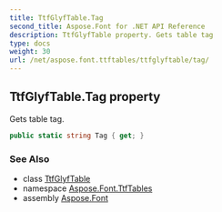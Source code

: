 ```yaml
---
title: TtfGlyfTable.Tag
second_title: Aspose.Font for .NET API Reference
description: TtfGlyfTable property. Gets table tag
type: docs
weight: 30
url: /net/aspose.font.ttftables/ttfglyftable/tag/
---
```

## TtfGlyfTable.Tag property

Gets table tag.

```csharp
public static string Tag { get; }
```

### See Also

* class [TtfGlyfTable](../)
* namespace [Aspose.Font.TtfTables](../../ttfglyftable/)
* assembly [Aspose.Font](../../../)


